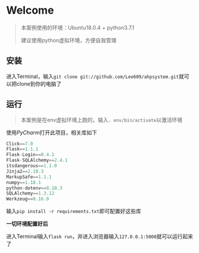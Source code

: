 # Welcome

> 本案例使用的环境：Ubuntu18.0.4 + python3.7.1
>
> 建议使用python虚拟环境，方便自我管理

## 安装

 进入Terminal，输入`git clone git://github.com/Lee609/ahpsystem.git`就可以把clone到你的电脑了

## 运行

> 本案例是在env虚拟环境上跑的，输入`. env/bin/activate`以激活环境

使用*PyCharm*打开此项目，相关库如下

```python
Click==7.0
Flask==1.1.1
Flask-Login==0.4.1
Flask-SQLAlchemy==2.4.1
itsdangerous==1.1.0
Jinja2==2.10.3
MarkupSafe==1.1.1
numpy==1.18.1
python-dotenv==0.10.3
SQLAlchemy==1.3.12
Werkzeug==0.16.0
```

输入`pip install -r requirements.txt`即可配置好这些库

**一切环境配置好后**

进入Terminal输入`flask run`，并进入浏览器输入`127.0.0.1:5000`就可以运行起来了
